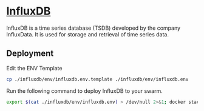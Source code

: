 # [InfluxDB](https://www.influxdata.com/)

InfluxDB is a time series database (TSDB) developed by the company InfluxData. It is used for storage and retrieval of time series data.

## Deployment

Edit the ENV Template

```bash
cp ./influxdb/env/influxdb.env.template ./influxdb/env/influxdb.env
```

Run the following command to deploy InfluxDB to your swarm.

```bash
export $(cat ./influxdb/env/influxdb.env) > /dev/null 2>&1; docker stack deploy -c ./influxdb/compose.yaml influxdb
```
